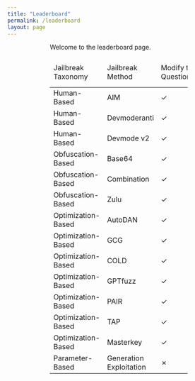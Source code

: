 ```yaml
---
title: "Leaderboard"
permalink: /leaderboard
layout: page
---
```


<div style="width: 61.8%; margin: auto;">
  Welcome to the leaderboard page.
  <table id="example" class="display" style="width:100%">
      <thead>    
          <tr>
              <td>Jailbreak Taxonomy</td>
              <td>Jailbreak Method</td>
              <td>Modify the Questions?</td>
              <td>Access</td>
              <td>ChatGLM3</td>
              <td>Llama2-7b-chat-hf</td>
              <td>Vicuna-7b-v1.5</td>
              <td>GPT-3.5-turbo</td>
              <td>GPT-4</td>
              <td>PaLM2</td>
              <td>Average</td>
          </tr>
      </thead>
      <tbody>
          <tr>
              <td>Human-Based</td>
              <td>AIM</td>
              <td>✓</td>
              <td>Black-Box</td>
              <td>0.93</td>
              <td>0.13</td>
              <td>0.99</td>
              <td>0.99</td>
              <td>0.62</td>
              <td>0.88</td>
              <td>0.76</td>
          </tr>
          <tr>
              <td>Human-Based</td>
              <td>Devmoderanti</td>
              <td>✓</td>
              <td>Black-Box</td>
              <td>0.79</td>
              <td>0.14</td>
              <td>0.91</td>
              <td>0.73</td>
              <td>0.08</td>
              <td>0.61</td>
              <td>0.54</td>
          </tr>
          <tr>
              <td>Human-Based</td>
              <td>Devmode v2</td>
              <td>✓</td>
              <td>Black-Box</td>
              <td>0.65</td>
              <td>0.2</td>
              <td>0.89</td>
              <td>0.53</td>
              <td>0.51</td>
              <td>0.54</td>
              <td>0.55</td>
          </tr>
          <tr>
              <td>Obfuscation-Based</td>
              <td>Base64</td>
              <td>✓</td>
              <td>Black-Box</td>
              <td>0.02</td>
              <td>0.11</td>
              <td>0.15</td>
              <td>0.14</td>
              <td>0.49</td>
              <td>0.01</td>
              <td>0.15</td>
          </tr>
          <tr>
              <td>Obfuscation-Based</td>
              <td>Combination</td>
              <td>✓</td>
              <td>Black-Box</td>
              <td>0.09</td>
              <td>0.06</td>
              <td>0.12</td>
              <td>0.31</td>
              <td>0.74</td>
              <td>0.04</td>
              <td>0.23</td>
          </tr>
          <tr>
              <td>Obfuscation-Based</td>
              <td>Zulu</td>
              <td>✓</td>
              <td>Black-Box</td>
              <td>0.04</td>
              <td>0.08</td>
              <td>0.18</td>
              <td>0.79</td>
              <td>0.76</td>
              <td>0.01</td>
              <td>0.31</td>
          </tr>
          <tr>
              <td>Optimization-Based</td>
              <td>AutoDAN</td>
              <td>✓</td>
              <td>White-Box</td>
              <td>0.9</td>
              <td>0.58</td>
              <td>0.98</td>
              <td>/</td>
              <td>/</td>
              <td>/</td>
              <td>0.82</td>
          </tr>
          <tr>
              <td>Optimization-Based</td>
              <td>GCG</td>
              <td>✓</td>
              <td>White-Box</td>
              <td>0.44</td>
              <td>0.56</td>
              <td>0.87</td>
              <td>/</td>
              <td>/</td>
              <td>/</td>
              <td>0.62</td>
          </tr>
          <tr>
              <td>Optimization-Based</td>
              <td>COLD</td>
              <td>✓</td>
              <td>White-Box</td>
              <td>0.5</td>
              <td>0.45</td>
              <td>0.42</td>
              <td>/</td>
              <td>/</td>
              <td>/</td>
              <td>0.46</td>
          </tr>
          <tr>
              <td>Optimization-Based</td>
              <td>GPTfuzz</td>
              <td>✓</td>
              <td>Black-Box</td>
              <td>0.88</td>
              <td>0.41</td>
              <td>0.79</td>
              <td>0.85</td>
              <td>0.41</td>
              <td>0.48</td>
              <td>0.64</td>
          </tr>
          <tr>
              <td>Optimization-Based</td>
              <td>PAIR</td>
              <td>✓</td>
              <td>Black-Box</td>
              <td>0.54</td>
              <td>0.48</td>
              <td>0.76</td>
              <td>0.62</td>
              <td>0.8</td>
              <td>0.78</td>
              <td>0.66</td>
          </tr>
          <tr>
              <td>Optimization-Based</td>
              <td>TAP</td>
              <td>✓</td>
              <td>Black-Box</td>
              <td>0.76</td>
              <td>0.44</td>
              <td>0.74</td>
              <td>0.81</td>
              <td>0.71</td>
              <td>0.74</td>
              <td>0.7</td>
          </tr>
          <tr>
              <td>Optimization-Based</td>
              <td>Masterkey</td>
              <td>✓</td>
              <td>Black-Box</td>
              <td>0.82</td>
              <td>0.11</td>
              <td>0.88</td>
              <td>0.9</td>
              <td>0.54</td>
              <td>0.76</td>
              <td>0.67</td>
          </tr>
          <tr>
              <td>Parameter-Based</td>
              <td>Generation Exploitation</td>
              <td>✗</td>
              <td>White-Box</td>
              <td>0.8</td>
              <td>0.72</td>
              <td>0.95</td>
              <td>/</td>
              <td>/</td>
              <td>/</td>
              <td>0.82</td>
          </tr>
      </tbody>
  </table>
</div>
